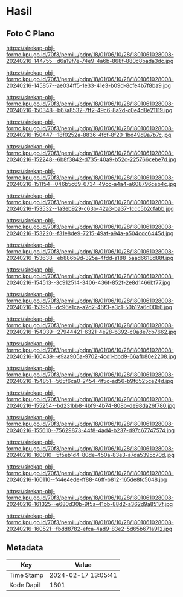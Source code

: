 # Hasil

## Foto C Plano

https://sirekap-obj-formc.kpu.go.id/70f3/pemilu/pdpr/18/01/06/10/28/1801061028008-20240216-144755--d6a19f7e-74e9-4a6b-868f-880c8bada3dc.jpg

https://sirekap-obj-formc.kpu.go.id/70f3/pemilu/pdpr/18/01/06/10/28/1801061028008-20240216-145857--ae034ff5-1e33-41e3-b09d-8cfe4b7f8ba9.jpg

https://sirekap-obj-formc.kpu.go.id/70f3/pemilu/pdpr/18/01/06/10/28/1801061028008-20240216-150348--b67a8532-7ff2-49c6-8a2d-c0e4d8e21119.jpg

https://sirekap-obj-formc.kpu.go.id/70f3/pemilu/pdpr/18/01/06/10/28/1801061028008-20240216-150447--18f0252a-8836-4fcf-8f20-1bd49d9a7b7c.jpg

https://sirekap-obj-formc.kpu.go.id/70f3/pemilu/pdpr/18/01/06/10/28/1801061028008-20240216-152248--6b8f3842-d735-40a9-b52c-225766cebe7d.jpg

https://sirekap-obj-formc.kpu.go.id/70f3/pemilu/pdpr/18/01/06/10/28/1801061028008-20240216-151154--046b5c69-6734-49cc-a4a4-a608796ceb4c.jpg

https://sirekap-obj-formc.kpu.go.id/70f3/pemilu/pdpr/18/01/06/10/28/1801061028008-20240216-153532--1a3eb929-c63b-42a3-ba37-1ccc5b2cfabb.jpg

https://sirekap-obj-formc.kpu.go.id/70f3/pemilu/pdpr/18/01/06/10/28/1801061028008-20240216-153220--f31e8de9-7215-49af-a94a-a504cdc6445d.jpg

https://sirekap-obj-formc.kpu.go.id/70f3/pemilu/pdpr/18/01/06/10/28/1801061028008-20240216-153638--eb886b9d-325a-4fdd-a188-5aad6618d88f.jpg

https://sirekap-obj-formc.kpu.go.id/70f3/pemilu/pdpr/18/01/06/10/28/1801061028008-20240216-154513--3c912514-3406-436f-852f-2e8d1466bf77.jpg

https://sirekap-obj-formc.kpu.go.id/70f3/pemilu/pdpr/18/01/06/10/28/1801061028008-20240216-153951--dc96e1ca-a2d2-46f3-a3c1-50b12a6d00b6.jpg

https://sirekap-obj-formc.kpu.go.id/70f3/pemilu/pdpr/18/01/06/10/28/1801061028008-20240216-154039--27944421-6321-4e28-b392-c0a8e7cb7662.jpg

https://sirekap-obj-formc.kpu.go.id/70f3/pemilu/pdpr/18/01/06/10/28/1801061028008-20240216-160439--e9aa905a-9702-4cd1-bbd9-66afb80e2208.jpg

https://sirekap-obj-formc.kpu.go.id/70f3/pemilu/pdpr/18/01/06/10/28/1801061028008-20240216-154851--565f6ca0-2454-4f5c-ad56-b9f6525ce24d.jpg

https://sirekap-obj-formc.kpu.go.id/70f3/pemilu/pdpr/18/01/06/10/28/1801061028008-20240216-155254--bd231bb8-4bf9-4b74-808b-de98da26f780.jpg

https://sirekap-obj-formc.kpu.go.id/70f3/pemilu/pdpr/18/01/06/10/28/1801061028008-20240216-155610--75629873-44f8-4ad4-b237-d97c67747574.jpg

https://sirekap-obj-formc.kpu.go.id/70f3/pemilu/pdpr/18/01/06/10/28/1801061028008-20240216-160010--5f5eb1d4-80de-450a-83e3-a7da5395c70d.jpg

https://sirekap-obj-formc.kpu.go.id/70f3/pemilu/pdpr/18/01/06/10/28/1801061028008-20240216-160110--f44e4ede-ff88-46ff-b812-165de8fc5048.jpg

https://sirekap-obj-formc.kpu.go.id/70f3/pemilu/pdpr/18/01/06/10/28/1801061028008-20240216-161325--e680d30b-9f5a-41bb-88d2-a362d9a8517f.jpg

https://sirekap-obj-formc.kpu.go.id/70f3/pemilu/pdpr/18/01/06/10/28/1801061028008-20240216-160521--fbdd8782-efca-4ad9-83e2-5d65b671a912.jpg


## Metadata

| Key        | Value               |
| ---------- | ------------------- |
| Time Stamp | 2024-02-17 13:05:41 |
| Kode Dapil | 1801                |




